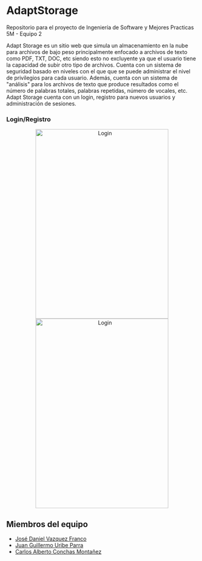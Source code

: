 # AdaptStorage
Repositorio para el proyecto de Ingeniería de Software y Mejores Practicas 5M - Equipo 2
 
Adapt Storage es un sitio web que simula un almacenamiento en la nube para archivos de bajo peso principalmente enfocado a archivos de texto como PDF, TXT, DOC, etc siendo esto no excluyente ya que el usuario tiene la capacidad de subir otro tipo de archivos. Cuenta con un sistema de seguridad basado en niveles con el que que se puede administrar el nivel de privilegios para cada usuario. Además, cuenta con un sistema de "análisis" para los archivos de texto que produce resultados como el número de palabras totales, palabras repetidas, número de vocales, etc. Adapt Storage cuenta con un login, registro para nuevos usuarios y administración de sesiones.

<h3>Login/Registro</h3>

<p align="center">
  <img width="350px" height="500px" src="https://github.com/IamSharls/AdaptStorage-/blob/master/AdaptStorageReact/public/Capturas/Login.png" alt="Login">
  <img width="350px" height="500px" src="https://github.com/IamSharls/AdaptStorage-/blob/master/AdaptStorageReact/public/Capturas/Registro.png" alt="Login">
</p>


## Miembros del equipo

- [José Daniel Vazquez Franco](https://github.com/danielvazcont)
- [Juan Guillermo Uribe Parra](https://github.com/juan-uribe-p) 
- [Carlos Alberto Conchas Montañez](https://github.com/IamSharls)


